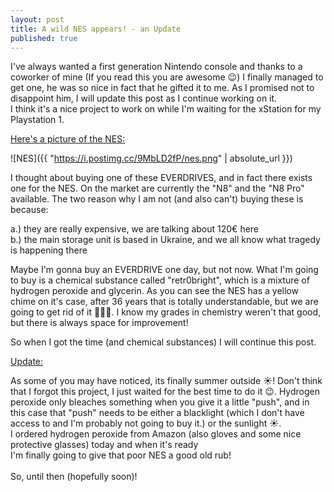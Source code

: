 ```yaml
---
layout: post
title: A wild NES appears! - an Update
published: true
---
```


I've always wanted a first generation Nintendo console and thanks to a coworker of mine (If you read this you are awesome 😉) I finally managed to get one, he was so nice in fact that he gifted it to me. As I promised not to disappoint him, I will update this post as I continue working on it.  
I think it's a nice project to work on while I'm waiting for the xStation for my Playstation 1.

<ins>Here's a picture of the NES:</ins>

![NES]({{ "https://i.postimg.cc/9MbLD2fP/nes.png" | absolute_url }})

I thought about buying one of these EVERDRIVES, and in fact there exists one for the NES. On the market are currently the "N8" and the "N8 Pro" available. The two reason why I am not (and also can't) buying these is because:

a.) they are really expensive, we are talking about 120€ here  
b.) the main storage unit is based in Ukraine, and we all know what tragedy is happening there

Maybe I'm gonna buy an EVERDRIVE one day, but not now. What I'm going to buy is a chemical substance called "retr0bright", which is a mixture of hydrogen peroxide and glycerin. As you can see the NES has a yellow chime on it's case, after 36 years that is totally understandable, but we are going to get rid of it 🧫👨‍🔬. I know my grades in chemistry weren't that good, but there is always space for improvement!

So when I got the time (and chemical substances) I will continue this post.

<u>Update:</u> 

As some of you may have noticed, its finally summer outside ☀️!
Don't think that I forgot this project, I just waited for the best time to do it 😉. Hydrogen peroxide only bleaches something when you give it a little "push", and in this case that "push" needs to be either a blacklight (which I don't have access to and I'm probably not going to buy it.) or the sunlight ☀️.  
I ordered hydrogen peroxide from Amazon (also gloves and some nice protective glasses) today  and  when it's ready  
I'm finally going to give that poor NES a good old rub!
<br>
<br>
So, until then (hopefully soon)!
